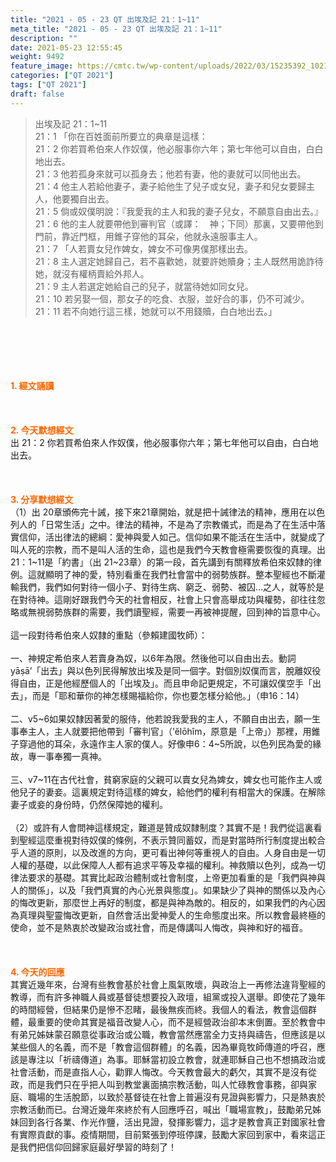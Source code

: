 ```yaml
---
title: "2021 - 05 - 23 QT 出埃及記 21：1~11"
meta_title: "2021 - 05 - 23 QT 出埃及記 21：1~11"
description: ""
date: 2021-05-23 12:55:45
weight: 9492
feature_image: https://cmtc.tw/wp-content/uploads/2022/03/15235392_10211799862337740_180693556567566654_o-1.webp
categories: ["QT 2021"]
tags: ["QT 2021"]
draft: false
---
```


<blockquote>出埃及記 21：1~11<br />
21：1 「你在百姓面前所要立的典章是這樣：<br />
21：2 你若買希伯來人作奴僕，他必服事你六年；第七年他可以自由，白白地出去。<br />
21：3 他若孤身來就可以孤身去；他若有妻，他的妻就可以同他出去。<br />
21：4 他主人若給他妻子，妻子給他生了兒子或女兒，妻子和兒女要歸主人，他要獨自出去。<br />
21：5 倘或奴僕明說：『我愛我的主人和我的妻子兒女，不願意自由出去。』<br />
21：6 他的主人就要帶他到審判官（或譯：　神；下同）那裏，又要帶他到門前，靠近門框，用錐子穿他的耳朵，他就永遠服事主人。<br />
21：7 「人若賣女兒作婢女，婢女不可像男僕那樣出去。<br />
21：8 主人選定她歸自己，若不喜歡她，就要許她贖身；主人既然用詭詐待她，就沒有權柄賣給外邦人。<br />
21：9 主人若選定她給自己的兒子，就當待她如同女兒。<br />
21：10 若另娶一個，那女子的吃食、衣服，並好合的事，仍不可減少。<br />
21：11 若不向她行這三樣，她就可以不用錢贖，白白地出去。」</blockquote><br />
&nbsp;<br />
<br />
&nbsp;<br />
<br />
<span style="color: #ff6600;"><strong>1. </strong><strong>經文誦讀</strong></span><br />
<br />
<span style="color: #ff6600;"><strong> </strong></span><br />
<br />
<span style="color: #ff6600;"><strong>2. 今天默想</strong><strong>經文<br />
</strong></span>出 21：2 你若買希伯來人作奴僕，他必服事你六年；第七年他可以自由，白白地出去。<br />
<br />
&nbsp;<br />
<br />
<span style="color: #ff6600;"><strong>3. 分享默想經文<br />
</strong></span>（1）出 20章頒佈完十誡，接下來21章開始，就是把十誡律法的精神，應用在以色列人的「日常生活」之中。律法的精神，不是為了宗教儀式，而是為了在生活中落實信仰，活出律法的總綱：愛神與愛人如己。信仰如果不能活在生活中，就變成了叫人死的宗教，而不是叫人活的生命，這也是我們今天教會極需要恢復的真理。出 21：1~11是「約書」（出 21~23章）的第一段，首先講到有關釋放希伯來奴隸的律例。這就顯明了神的愛，特別看重在我們社會當中的弱勢族群。整本聖經也不斷灌輸我們，我們如何對待一個小子、對待生病、窮乏、弱勢、被囚…之人，就等於是在對待神。這剛好跟我們今天的社會相反，社會上只會高舉成功與權勢，卻往往忽略或無視弱勢族群的需要，我們讀聖經，需要一再被神提醒，回到神的旨意中心。<br />
<br />
這一段對待希伯來人奴隸的重點（參賴建國牧師）：<br />
<br />
一、神規定希伯來人若賣身為奴，以6年為限。然後他可以自由出去。動詞yāṣā’「出去」與以色列民得解放出埃及是同一個字。對個別奴僕而言，脫離奴役得自由，正是他經歷個人的「出埃及」。而且申命記更規定，不可讓奴僕空手「出去」，而是「耶和華你的神怎樣賜福給你，你也要怎樣分給他。」（申16：14）<br />
<br />
二、v5~6如果奴隸因著愛的服侍，他若說我愛我的主人，不願自由出去，願一生事奉主人，主人就要把他帶到「審判官」（’ĕlōhîm，原意是「上帝」）那裡，用錐子穿過他的耳朵，永遠作主人家的僕人。好像申6：4~5所說，以色列民為愛的緣故，專一事奉獨一真神。<br />
<br />
三、v7~11在古代社會，貧窮家庭的父親可以賣女兒為婢女，婢女也可能作主人或他兒子的妻妾。這裏規定對待這樣的婢女，給他們的權利有相當大的保護。在解除妻子或妾的身份時，仍然保障她的權利。<br />
<br />
（2）或許有人會問神這樣規定，難道是贊成奴隸制度？其實不是！我們從這裏看到聖經這麼重視對待奴僕的條例，不表示贊同蓄奴，而是對當時所行制度提出較合乎人道的原則，以及改進的方向，更可看出神何等重視人的自由。人身自由是一切人權的基礎，以此保障人人都有追求平等及幸福的權利。神救贖以色列，成為一切律法要求的基礎。其實比起政治體制或社會制度，上帝更加看重的是「我們與神與人的關係」，以及「我們真實的內心光景與態度」。如果缺少了與神的關係以及內心的悔改更新，那麼世上再好的制度，都是與神為敵的。相反的，如果我們的內心因為真理與聖靈悔改更新，自然會活出愛神愛人的生命態度出來。所以教會最終極的使命，並不是熱衷於改變政治或社會，而是傳講叫人悔改，與神和好的福音。<br />
<br />
&nbsp;<br />
<br />
<span style="color: #ff6600;"><strong>4. 今天的回應<br />
</strong></span>其實近幾年來，台灣有些教會基於社會上風氣敗壞，與政治上一再修法違背聖經的教導，而有許多神職人員或基督徒想要投入政壇，組黨或投入選舉。即使花了幾年的時間經營，但結果仍是慘不忍睹，最後無疾而終。我個人的看法，教會這個群體，最重要的使命其實是福音改變人心，而不是經營政治卻本末倒置。至於教會中有弟兄姊妹蒙召願意從事政治或公職，教會當然應當全力支持與禱告，但應該是以某些個人的名義，而不是「教會這個群體」的名義，因為畢竟牧師傳道的呼召，應該是專注以「祈禱傳道」為事。耶穌當初設立教會，就連耶穌自己也不想搞政治或社會活動，而是直指人心，勸罪人悔改。今天教會最大的虧欠，其實不是沒有從政，而是我們只在乎把人叫到教堂裏面搞宗教活動，叫人忙碌教會事務，卻與家庭、職場的生活脫節，以致於基督徒在社會上普遍沒有見證與影響力，只是熱衷於宗教活動而已。台灣近幾年來終於有人回應呼召，喊出「職場宣教」，鼓勵弟兄姊妹回到各行各業、作光作鹽，活出見證，發揮影響力，這才是教會真正對國家社會有實際貢獻的事。疫情期間，目前緊張到停班停課，鼓勵大家回到家中，看來這正是我們把信仰回歸家庭最好學習的時刻了！<br />
<br />
&nbsp;
        